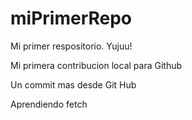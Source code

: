 # miPrimerRepo
Mi primer respositorio. Yujuu!

Mi primera contribucion local para Github

Un commit mas desde Git Hub

Aprendiendo fetch
